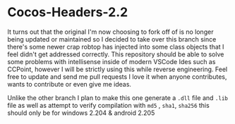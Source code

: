 # Cocos-Headers-2.2
It turns out that the original I'm now choosing to fork off of is no longer being 
updated or maintained so I decided to take over this branch since there's some newer
crap robtop has injected into some class objects that I feel didn't get addressed 
correctly. This repository should be able to solve some problems with intellisense 
inside of modern VSCode Ides such as CCPoint, however I will be strictly using this 
while reverse engineering. Feel free to update and send me pull requests I love it 
when anyone contributes, wants to contribute or even give me ideas.

Unlike the other branch I plan to make this one generate a `.dll` file and `.lib` file 
as well as attempt to verify compilation with `md5` , `sha1`, `sha256`
this should only be for windows 2.204 & android 2.205

